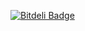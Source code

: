 [![Bitdeli Badge](https://d2weczhvl823v0.cloudfront.net/serginator/space-invaders/trend.png)](https://bitdeli.com/free "Bitdeli Badge")
